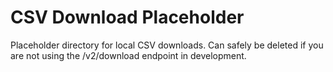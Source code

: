 # CSV Download Placeholder

Placeholder directory for local CSV downloads. Can safely be deleted if you are not using the /v2/download endpoint in development.
